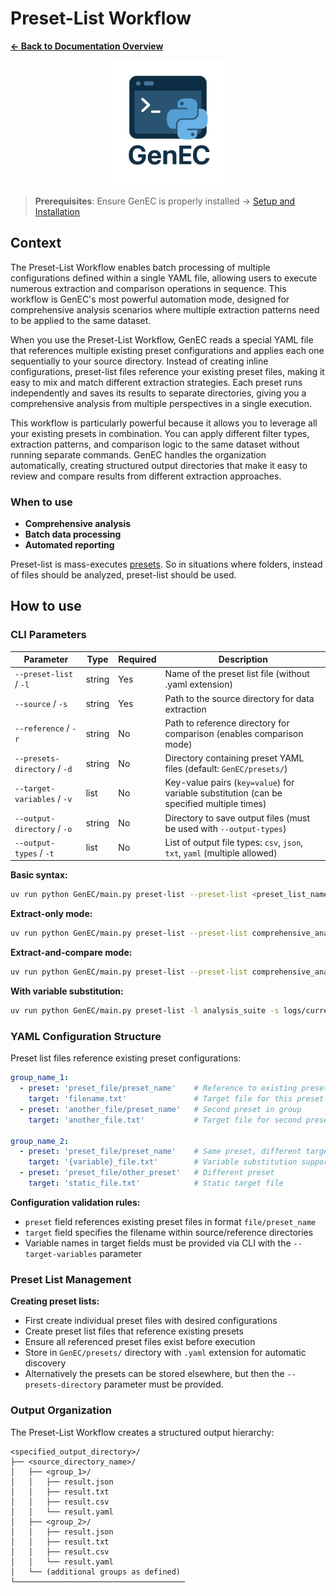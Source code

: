 # Preset-List Workflow

**[← Back to Documentation Overview](../overview.md)**

<div align="center">
  <img src="../assets/logo/GenEC-logo-transparent.png" alt="GenEC Logo" width="200"/>
</div>

> **Prerequisites**: Ensure GenEC is properly installed → [Setup and Installation](../setup.md)

## Context

The Preset-List Workflow enables batch processing of multiple configurations defined within a single YAML file, allowing users to execute numerous extraction and comparison operations in sequence. This workflow is GenEC's most powerful automation mode, designed for comprehensive analysis scenarios where multiple extraction patterns need to be applied to the same dataset.

When you use the Preset-List Workflow, GenEC reads a special YAML file that references multiple existing preset configurations and applies each one sequentially to your source directory. Instead of creating inline configurations, preset-list files reference your existing preset files, making it easy to mix and match different extraction strategies. Each preset runs independently and saves its results to separate directories, giving you a comprehensive analysis from multiple perspectives in a single execution.

This workflow is particularly powerful because it allows you to leverage all your existing presets in combination. You can apply different filter types, extraction patterns, and comparison logic to the same dataset without running separate commands. GenEC handles the organization automatically, creating structured output directories that make it easy to review and compare results from different extraction approaches.

### When to use
- **Comprehensive analysis**
- **Batch data processing**
- **Automated reporting**

Preset-list is mass-executes [presets](preset.md). So in situations where folders, instead of files should be analyzed, preset-list should be used.

## How to use

### CLI Parameters

| Parameter | Type | Required | Description |
|-----------|------|----------|-------------|
| `--preset-list` / `-l` | string | Yes | Name of the preset list file (without .yaml extension) |
| `--source` / `-s` | string | Yes | Path to the source directory for data extraction |
| `--reference` / `-r` | string | No | Path to reference directory for comparison (enables comparison mode) |
| `--presets-directory` / `-d` | string | No | Directory containing preset YAML files (default: `GenEC/presets/`) |
| `--target-variables` / `-v` | list | No | Key-value pairs (`key=value`) for variable substitution (can be specified multiple times) |
| `--output-directory` / `-o` | string | No | Directory to save output files (must be used with `--output-types`) |
| `--output-types` / `-t` | list | No | List of output file types: `csv`, `json`, `txt`, `yaml` (multiple allowed) |

**Basic syntax:**
```bash
uv run python GenEC/main.py preset-list --preset-list <preset_list_name> --source <source_directory> [--reference <reference_directory>]
```

**Extract-only mode:**
```bash
uv run python GenEC/main.py preset-list --preset-list comprehensive_analysis --source logs/
```

**Extract-and-compare mode:**
```bash
uv run python GenEC/main.py preset-list --preset-list comprehensive_analysis --source logs/current/ --reference logs/baseline/
```

**With variable substitution:**
```bash
uv run python GenEC/main.py preset-list -l analysis_suite -s logs/current/ -r logs/baseline/ -v environment=production version=1.2.3
```

### YAML Configuration Structure
Preset list files reference existing preset configurations:

```yaml
group_name_1:
  - preset: 'preset_file/preset_name'    # Reference to existing preset
    target: 'filename.txt'               # Target file for this preset
  - preset: 'another_file/preset_name'   # Second preset in group
    target: 'another_file.txt'           # Target file for second preset

group_name_2:
  - preset: 'preset_file/preset_name'    # Same preset, different target
    target: '{variable}_file.txt'        # Variable substitution supported
  - preset: 'preset_file/other_preset'   # Different preset
    target: 'static_file.txt'            # Static target file
```

**Configuration validation rules:**
- `preset` field references existing preset files in format `file/preset_name`
- `target` field specifies the filename within source/reference directories
- Variable names in target fields must be provided via CLI with the `--target-variables` parameter

### Preset List Management
**Creating preset lists:**
- First create individual preset files with desired configurations
- Create preset list files that reference existing presets
- Ensure all referenced preset files exist before execution
- Store in `GenEC/presets/` directory with `.yaml` extension for automatic discovery
- Alternatively the presets can be stored elsewhere, but then the `--presets-directory` parameter must be provided.

### Output Organization
The Preset-List Workflow creates a structured output hierarchy:
```
<specified_output_directory>/
├── <source_directory_name>/
│   ├── <group_1>/
│   │   ├── result.json
│   │   ├── result.txt
│   │   ├── result.csv
│   │   └── result.yaml
│   ├── <group_2>/
│   │   ├── result.json
│   │   ├── result.txt
│   │   ├── result.csv
│   │   └── result.yaml
│   └── (additional groups as defined)
└──────────────────────────────────────
```
